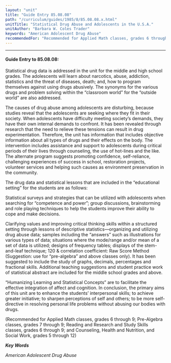 ```yaml
---
layout: "unit"
title: "Guide Entry 85.08.08"
path: "/curriculum/guides/1985/8/85.08.08.x.html"
unitTitle: "Statistical Drug Abuse and Adolescents in the U.S.A."
unitAuthor: "Barbara W. Coles Trader"
keywords: "American Adolescent Drug Abuse"
recommendedFor: "Recommended for Applied Math classes, grades 6 through 9; Pre-Algebra classes, grades 7 through 9; Reading and Research and Study Skills classes, grades 6 through 9; and Counseling, Health and Nutrition, and Social Work, grades 5 through 12"
---
```

<body>
<hr/>
<h4>
Guide Entry to 85.08.08:
</h4>
Statistical drug data is addressed in the unit for the middle and high school grades. The adolescents will learn about narcotics, abuse, addiction, statistics and the threat of diseases, death; and, how to program themselves against using drugs abusively. The synonyms for the various drugs and problem solving within the “classroom world” for the “outside world” are also addressed.
<p>
The causes of drug abuse among adolescents are disturbing, because studies reveal that the adolescents are seeking where they fit in their society. When adolescents have difficulty meeting society’s demands, they have their own internal demands to confront. It has been revealed through research that the need to relieve these tensions can result in drug experimentation. Therefore, the unit has information that includes objective information about all types of drugs and their effects on the body. The intervention includes assistance and support to adolescents during critical periods of their lives through counseling, the use of hot-lines and the like. The alternate program suggests promoting confidence, self-reliance, challenging experiences of success in school, restoration projects, volunteer services and helping such causes as environment preservation in the community.
</p>
<p>
The drug data and statistical lessons that are included in the “educational setting” for the students are as follows:
</p>
<p>
Statistical surveys and strategies that can be utilized with adolescents when searching for “competence and power”; group discussions, brainstorming and role playing techniques to help the students improve their ability to cope and make decisions.
</p>
<p>
Clarifying values and improving critical thinking skills within a structured setting through lessons of descriptive statistics—organizing and utilizing drug abuse data; samples including the “answers” such as illustrations for various types of data; situations where the mode/range and/or mean of a set of data is utilized; designs of frequency tables; displays of the stem-and-leaf technique; 120 &amp; correlation coefficient: Raw Score Method (Suggestion: use for “pre-algebra” and above classes only). It has been suggested to include the study of graphs, decimals, percentages and fractional skills. Additional teaching suggestions and student practice work of statistical abstract are included for the middle school grades and above.
</p>
<p>
“Humanizing Learning and Statistical Concepts” are to facilitate the effective integration of affect and cognition. In conclusion, the primary aims of this unit are to enhance the students’ interpersonal skills; to achieve greater initiative; to sharpen perceptions of self and others; to be more self-directive in resolving personal life problems without abusing our bodies with drugs.
</p>
<p>
(Recommended for Applied Math classes, grades 6 through 9; Pre-Algebra classes, grades 7 through 9; Reading and Research and Study Skills classes, grades 6 through 9; and Counseling, Health and Nutrition, and Social Work, grades 5 through 12)
</p>
<p>
<b>
<i>
Key Words
</i>
</b>
<br/>
</p>
<p>
<i>
American Adolescent Drug Abuse
</i>
</p>
</body>